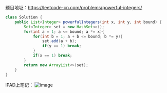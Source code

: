 题目地址：https://leetcode-cn.com/problems/powerful-integers/

``` java
class Solution {
    public List<Integer> powerfulIntegers(int x, int y, int bound) {
        Set<Integer> set = new HashSet<>();
        for(int a = 1; a <= bound; a *= x){
            for(int b = 1; a + b <= bound; b *= y){
                set.add(a + b);
                if(y == 1) break;
            }
            if(x == 1) break;
        }
        return new ArrayList<>(set);
    }
}
```

IPAD上笔记：
![image](https://github.com/miniCcc/leetcode-cc/blob/master/970-%E5%BC%BA%E6%95%B4%E6%95%B0/20200526101231.png)

